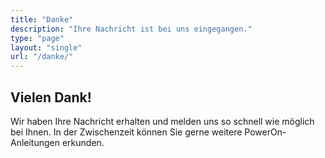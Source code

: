 ```yaml
---
title: "Danke"
description: "Ihre Nachricht ist bei uns eingegangen."
type: "page"
layout: "single"
url: "/danke/"
---
```


## Vielen Dank!

Wir haben Ihre Nachricht erhalten und melden uns so schnell wie möglich bei Ihnen.
In der Zwischenzeit können Sie gerne weitere PowerOn-Anleitungen erkunden.
